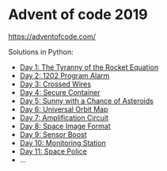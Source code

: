 # Advent of code 2019

https://adventofcode.com/

Solutions in Python:

- [Day 1: The Tyranny of the Rocket Equation](/1/)
- [Day 2: 1202 Program Alarm](/2/)
- [Day 3: Crossed Wires](/3/)
- [Day 4: Secure Container](/4/)
- [Day 5: Sunny with a Chance of Asteroids](/5/)
- [Day 6: Universal Orbit Map](/6/)
- [Day 7: Amplification Circuit](/7/)
- [Day 8: Space Image Format](/8/)
- [Day 9: Sensor Boost](/9/)
- [Day 10: Monitoring Station](/10/)
- [Day 11: Space Police](/11/)
- ...
